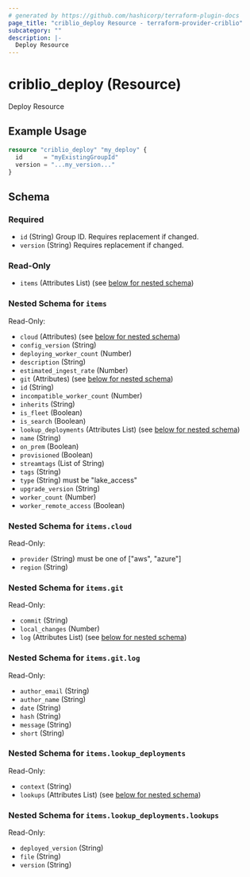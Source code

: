 ```yaml
---
# generated by https://github.com/hashicorp/terraform-plugin-docs
page_title: "criblio_deploy Resource - terraform-provider-criblio"
subcategory: ""
description: |-
  Deploy Resource
---
```


# criblio_deploy (Resource)

Deploy Resource

## Example Usage

```terraform
resource "criblio_deploy" "my_deploy" {
  id      = "myExistingGroupId"
  version = "...my_version..."
}
```

<!-- schema generated by tfplugindocs -->
## Schema

### Required

- `id` (String) Group ID. Requires replacement if changed.
- `version` (String) Requires replacement if changed.

### Read-Only

- `items` (Attributes List) (see [below for nested schema](#nestedatt--items))

<a id="nestedatt--items"></a>
### Nested Schema for `items`

Read-Only:

- `cloud` (Attributes) (see [below for nested schema](#nestedatt--items--cloud))
- `config_version` (String)
- `deploying_worker_count` (Number)
- `description` (String)
- `estimated_ingest_rate` (Number)
- `git` (Attributes) (see [below for nested schema](#nestedatt--items--git))
- `id` (String)
- `incompatible_worker_count` (Number)
- `inherits` (String)
- `is_fleet` (Boolean)
- `is_search` (Boolean)
- `lookup_deployments` (Attributes List) (see [below for nested schema](#nestedatt--items--lookup_deployments))
- `name` (String)
- `on_prem` (Boolean)
- `provisioned` (Boolean)
- `streamtags` (List of String)
- `tags` (String)
- `type` (String) must be "lake_access"
- `upgrade_version` (String)
- `worker_count` (Number)
- `worker_remote_access` (Boolean)

<a id="nestedatt--items--cloud"></a>
### Nested Schema for `items.cloud`

Read-Only:

- `provider` (String) must be one of ["aws", "azure"]
- `region` (String)


<a id="nestedatt--items--git"></a>
### Nested Schema for `items.git`

Read-Only:

- `commit` (String)
- `local_changes` (Number)
- `log` (Attributes List) (see [below for nested schema](#nestedatt--items--git--log))

<a id="nestedatt--items--git--log"></a>
### Nested Schema for `items.git.log`

Read-Only:

- `author_email` (String)
- `author_name` (String)
- `date` (String)
- `hash` (String)
- `message` (String)
- `short` (String)



<a id="nestedatt--items--lookup_deployments"></a>
### Nested Schema for `items.lookup_deployments`

Read-Only:

- `context` (String)
- `lookups` (Attributes List) (see [below for nested schema](#nestedatt--items--lookup_deployments--lookups))

<a id="nestedatt--items--lookup_deployments--lookups"></a>
### Nested Schema for `items.lookup_deployments.lookups`

Read-Only:

- `deployed_version` (String)
- `file` (String)
- `version` (String)
